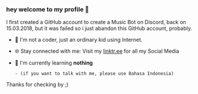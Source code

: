 ### hey welcome to my profile 👋

I first created a GitHub account to create a Music Bot on Discord, back on 15.03.2018, but it was failed so i just abandon this GitHub account, probably.

- 👤 I'm not a coder, just an ordinary kid using Internet.
- 🌐 Stay connected with me: Visit my [linktr.ee](https://linktr.ee/reStarshyy/) for all my Social Media
- 🌱 I'm currently learning **nothing**


      - (if you want to talk with me, please use Bahasa Indonesia)

Thanks for checking by ;)

<!--
**starshyosu/starshyosu** is a ✨ _special_ ✨ repository because its `README.md` (this file) appears on your GitHub profile.

Here are some ideas to get you started:

- 🔭 I’m currently working on ...
- 🌱 I’m currently learning ...
- 👯 I’m looking to collaborate on ...
- 🤔 I’m looking for help with ...
- 💬 Ask me about ...
- 📫 How to reach me: ...
- 😄 Pronouns: ...
- ⚡ Fun fact: ...
-->
